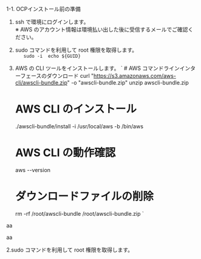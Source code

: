 1-1. OCPインストール前の準備  

 1. ssh で環境にログインします。  
    ※ AWS のアカウント情報は環境払い出した後に受信するメールでご確認ください。
 2. sudo コマンドを利用して root 権限を取得します。  
`   sudo -i 
    echo ${GUID}`
 3. AWS の CLI ツールをインストールします。
`   # AWS コマンドラインインターフェースのダウンロード
    curl "https://s3.amazonaws.com/aws-cli/awscli-bundle.zip" -o "awscli-bundle.zip"
    unzip awscli-bundle.zip
  
    # AWS CLI のインストール
    ./awscli-bundle/install -i /usr/local/aws -b /bin/aws

    # AWS CLI の動作確認
    aws --version

    # ダウンロードファイルの削除
    rm -rf /root/awscli-bundle /root/awscli-bundle.zip `
    
aa

 
 
 aa




 2.sudo コマンドを利用して root 権限を取得します。  
